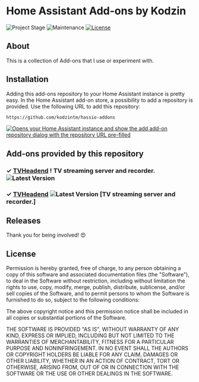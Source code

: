 # Home Assistant Add-ons by Kodzin

![Project Stage][project-stage-shield]
![Maintenance][maintenance-shield]
[![License][license-shield]](LICENSE)


## About
This is a collection of Add-ons that I use or experiment with.


## Installation

Adding this add-ons repository to your Home Assistant instance is pretty easy. In the Home Assistant add-on store, a possibility to add a repository is provided.
Use the following URL to add this repository:

```txt
https://github.com/kodzintm/hassio-addons
```

[![Opens your Home Assistant instance and show the add add-on repository dialog with the repository URL pre-filled](https://my.home-assistant.io/badges/supervisor_add_addon_repository.svg)][my-ha-add-repo]

## Add-ons provided by this repository

### &#10003; [TVHeadend][addon-tvheadend] ! TV streaming server and recorder. ![Latest Version][tvheadend-version-shield] 
### &#10003; [TVHeadend][addon-tvheadend] ![Latest Version][tvheadend-version-shield] [TV streaming server and recorder.]



## Releases

Thank you for being involved! :heart_eyes:

## License

Permission is hereby granted, free of charge, to any person obtaining a copy of this software and associated documentation files (the "Software"), to deal in the Software without restriction, including without limitation the rights to use, copy, modify, merge, publish, distribute, sublicense, and/or sell copies of the Software, and to permit persons to whom the Software is furnished to do so, subject to the following conditions:

The above copyright notice and this permission notice shall be included in all copies or substantial portions of the Software.

THE SOFTWARE IS PROVIDED "AS IS", WITHOUT WARRANTY OF ANY KIND, EXPRESS OR IMPLIED, INCLUDING BUT NOT LIMITED TO THE WARRANTIES OF MERCHANTABILITY, FITNESS FOR A PARTICULAR PURPOSE AND NONINFRINGEMENT. IN NO EVENT SHALL THE AUTHORS OR COPYRIGHT HOLDERS BE LIABLE FOR ANY CLAIM, DAMAGES OR OTHER LIABILITY, WHETHER IN AN ACTION OF CONTRACT, TORT OR OTHERWISE, ARISING FROM, OUT OF OR IN CONNECTION WITH THE SOFTWARE OR THE USE OR OTHER DEALINGS IN THE SOFTWARE.



[license-shield]: https://img.shields.io/github/license/kodzintm/hassio-addons.svg
[maintenance-shield]: https://img.shields.io/maintenance/yes/2023.svg
[project-stage-shield]: https://img.shields.io/badge/project%20stage-production%20ready-brightgreen.svg
[my-ha-add-repo]: https://my.home-assistant.io/redirect/supervisor_add_addon_repository/?repository_url=https%3A%2F%2Fgithub.com%2Fkodzintm%2Fhassio-addons

[addon-tvheadend]: https://github.com/kodzintm/TVheadend/
[tvheadend-version-shield]: https://img.shields.io/badge/version-v2.4.4-blue.svg